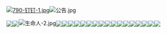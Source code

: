 <a href="https://detail.tmall.com/item.htm?spm=a220o.1000855.0.0.rHQOEb&amp;id=539022967893&amp;skuId=3221758482374" target="_blank"><img alt="790-钉钉-1.jpg" src="https://img.alicdn.com/imgextra/i3/2841906781/TB2apvCh4RDOuFjSZFzXXcIipXa_!!2841906781.jpg" /></a><img alt="公告.jpg" src="https://img.alicdn.com/imgextra/i1/2841906781/TB2NeP9n0BopuFjSZPcXXc9EpXa_!!2841906781.jpg" />
<p><img align="absmiddle" src="https://img.alicdn.com/imgextra/i3/2841906781/TB29TdmXfbA11Bjy0FgXXXYEFXa_!!2841906781.jpg" /><img align="absmiddle" src="https://img.alicdn.com/imgextra/i4/2841906781/TB28a2qaNvzQeBjSZFgXXcvfVXa_!!2841906781.jpg" /><img alt="生命人-2.jpg" src="https://img.alicdn.com/imgextra/i3/2841906781/TB2XiCOdH8kpuFjy0FcXXaUhpXa_!!2841906781.jpg" /><img align="absmiddle" src="https://img.alicdn.com/imgextra/i2/2841906781/TB2YPboaF_AQeBjSZFvXXbnKXXa_!!2841906781.jpg" /><img align="absmiddle" src="https://img.alicdn.com/imgextra/i1/2841906781/TB2ti6jaNvzQeBjSZFqXXXN5VXa_!!2841906781.jpg" /><img align="absmiddle" src="https://img.alicdn.com/imgextra/i4/2841906781/TB2SednXfTz11Bjy1XcXXapnpXa_!!2841906781.jpg" /><img align="absmiddle" src="https://img.alicdn.com/imgextra/i2/2841906781/TB2FdFnXg_z11Bjy1XbXXaScFXa_!!2841906781.jpg" /><img align="absmiddle" src="https://img.alicdn.com/imgextra/i2/2841906781/TB2.TlmXfbA11Bjy0FgXXXYEFXa_!!2841906781.jpg" /><img align="absmiddle" src="https://img.alicdn.com/imgextra/i2/2841906781/TB26.llXdHC11BjSszeXXbZppXa_!!2841906781.jpg" /><img align="absmiddle" src="https://img.alicdn.com/imgextra/i4/2841906781/TB2.tdmXb2B11BjSsplXXcMDVXa_!!2841906781.jpg" /><img align="absmiddle" src="https://img.alicdn.com/imgextra/i3/2841906781/TB2cfVmXaLB11BjSspkXXcy9pXa_!!2841906781.jpg" /><img align="absmiddle" src="https://img.alicdn.com/imgextra/i2/2841906781/TB21yVmXmPA11Bjy0FaXXbucXXa_!!2841906781.jpg" /><img align="absmiddle" src="https://img.alicdn.com/imgextra/i2/2841906781/TB2bJRmXjzB11BjSspaXXcJ0VXa_!!2841906781.jpg" /><img align="absmiddle" src="https://img.alicdn.com/imgextra/i3/2841906781/TB2Sy0mXmPA11Bjy0FaXXbucXXa_!!2841906781.jpg" /><img align="absmiddle" src="https://img.alicdn.com/imgextra/i2/2841906781/TB2JqFmXl_B11BjSspcXXb0sVXa_!!2841906781.jpg" /><img align="absmiddle" src="https://img.alicdn.com/imgextra/i1/2841906781/TB2Oan6aCjz11Bjy0FnXXcnxXXa_!!2841906781.jpg" /><img align="absmiddle" src="https://img.alicdn.com/imgextra/i1/2841906781/TB23YtnXezz11Bjy1XdXXbfqVXa_!!2841906781.jpg" /><img align="absmiddle" src="https://img.alicdn.com/imgextra/i4/2841906781/TB2RPJlXnPC11Bjy1zcXXbTrVXa_!!2841906781.jpg" /><img align="absmiddle" src="https://img.alicdn.com/imgextra/i3/2841906781/TB2OE0lXdHC11BjSszeXXbZppXa_!!2841906781.jpg" /><img align="absmiddle" src="https://img.alicdn.com/imgextra/i3/2841906781/TB2vPXmXmPA11Bjy0FaXXbucXXa_!!2841906781.jpg" /></p>
